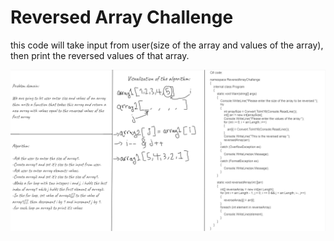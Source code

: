 # Reversed Array Challenge
this code will take input from user(size of the array and values of the array), 
then print the reversed values of that array.

![Whitboard for ReversedArray](ReversedArray.png)